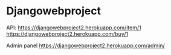 # Djangowebproject

API:
https://djangowebproject2.herokuapp.com/item/1
https://djangowebproject2.herokuapp.com/buy/1


Admin panel https://djangowebproject2.herokuapp.com/admin/
